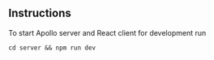 ## Instructions

To start Apollo server and React client for development run
```
cd server && npm run dev
```